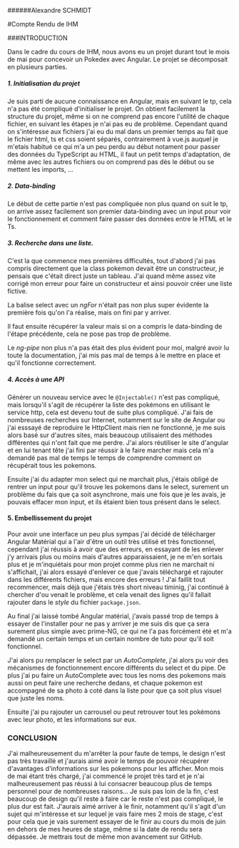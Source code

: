 ######Alexandre SCHMIDT

#Compte Rendu de IHM

###INTRODUCTION

Dans le cadre du cours de IHM, nous avons eu un projet durant tout le mois de mai pour concevoir un Pokedex avec Angular. Le projet se décomposait en plusieurs parties. 

##### 1. Initialisation du projet

Je suis parti de aucune connaissance en Angular, mais en suivant le tp, cela n'a pas été compliqué d'initialiser le projet. On obtient facilement la structure du projet, même si on ne comprend pas encore l'utilité de chaque fichier, en suivant les étapes je n'ai pas eu de problème. Cependant quand on s'intéresse aux fichiers j'ai eu du mal dans un premier temps au fait que le fichier html, ts et css soient séparés, contrairement à vue.js auquel je m'etais habitué ce qui m'a un peu perdu au début notament pour passer des données du TypeScript au HTML, il faut un petit temps d'adaptation, de même avec les autres fichiers ou on comprend pas dès le début ou se mettent les imports, ...

##### 2. Data-binding

Le début de cette partie n'est pas compliquée non plus quand on suit le tp, on arrive assez facilement son premier data-binding avec un input pour voir le fonctionnement et comment faire passer des données entre le HTML et le Ts.

##### 3. Recherche dans une liste.

C'est la que commence mes premières difficultés, tout d'abord j'ai pas compris directement que la class pokemon devait être un constructeur, je pensais que c'était direct juste un tableau. J'ai quand même assez vite corrigé mon erreur pour faire un constructeur et ainsi pouvoir créer une liste fictive.

La balise select avec un *ngFor* n'était pas non plus super évidente la première fois qu'on l'a réalise, mais on fini par y arriver.

Il faut ensuite récupérer la valeur mais si on a compris le data-binding de l'étape précédente, cela ne pose pas trop de problème.

Le *ng-pipe* non plus n'a pas était des plus évident pour moi, malgré avoir lu toute la documentation, j'ai mis pas mal de temps à le mettre en place et qu'il fonctionne correctement. 

##### 4. Accès à une API

Générer un nouveau service avec le `@Injectable()` n'est pas compliqué, mais lorsqu'il s'agit de récupérer la liste des pokémons en utilisant le service http, cela est devenu tout de suite plus compliqué. J'ai fais de nombreuses recherches sur Internet, notamment sur le site de Angular ou j'ai esssayé de reproduire le HttpClient mais rien ne fonctionné, je me suis alors basé sur d'autres sites, mais beaucoup utilisaient des méthodes différentes qui n'ont fait que me perdre. J'ai alors réutiliser le site d'angular et en lui tenant tête j'ai fini par réussir à le faire marcher mais cela m'a demandé pas mal de temps le temps de comprendre comment on récupérait tous les pokemons. 

Ensuite j'ai du adapter mon select qui ne marchait plus, j'étais obligé de rentrer un input pour qu'il trouve les pokemons dans le select, surement un problème du fais que ça soit asynchrone, mais une fois que je les avais, je pouvais effacer mon input, et ils étaient bien tous présent dans le select. 

#### 5. Embellissement du projet

Pour avoir une interface un peu plus sympas j'ai décidé de télécharger Angular Matérial qui a l'air d'être un outil très utilisé et très fonctionnel, cependant j'ai réussis à avoir que des erreurs, en essayant de les enlever j'y arrivais plus ou moins mais d'autres apparaissaient, je ne m'en sortais plus et je m'inquiétais pour mon projet comme plus rien ne marchait ni s'affichait, j'ai alors essayé d'enlever ce que j'avais téléchargé et rajouter dans les différents fichiers, mais encore des erreurs ! J'ai faillit tout recommencer, mais déjà que j'étais très short niveau timinig, j'ai continué à chercher d'ou venait le problème, et cela venait des lignes qu'il fallait rajouter dans le *style* du fichier `package.json`. 

Au final j'ai laissé tombé Angular matérial, j'avais passé trop de temps à essayer de l'installer pour ne pas y arriver je me suis dis que ça sera surement plus simple avec prime-NG, ce qui ne l'a pas forcément été et m'a demandé un certain temps et un certain nombre de tuto pour qu'il soit fonctionnel. 

J'ai alors pu remplacer le select par un *AutoComplete*, j'ai alors pu voir des mécanismes de fonctionnement encore différents du select et du pipe. De plus j'ai pu faire un AutoComplete avec tous les noms des pokemons mais aussi on peut faire une recherche dedans, et chaque pokemon est accompagné de sa photo à coté dans la liste pour que ça soit plus visuel que juste les noms.

Ensuite j'ai pu rajouter un carrousel ou peut retrouver tout les pokémons avec leur photo, et les informations sur eux.

### CONCLUSION

J'ai malheureusement du m'arrêter la pour faute de temps, le design n'est pas très travaillé et j'aurais aimé avoir le temps de pouvoir récupérer d'avantages d'informations sur les pokemons pour les afficher. Mon mois de mai étant très chargé, j'ai commencé le projet très tard et je n'ai malheureusement pas réussi à lui consacrer beaucoup plus de temps personnel pour de nombreuses raisons... Je suis pas loin de la fin, c'est beaucoup de design qu'il reste à faire car le reste n'est pas compliqué, le plus dur est fait. J'aurais aimé arriver à le finir, notamment qu'il s'agit d'un sujet qui m'intéresse et sur lequel je vais faire mes 2 mois de stage, c'est pour cela que je vais surement essayer de le finir au cours du mois de juin en dehors de mes heures de stage, même si la date de rendu sera dépassée. Je mettrais tout de même mon avancement sur GitHub. 

